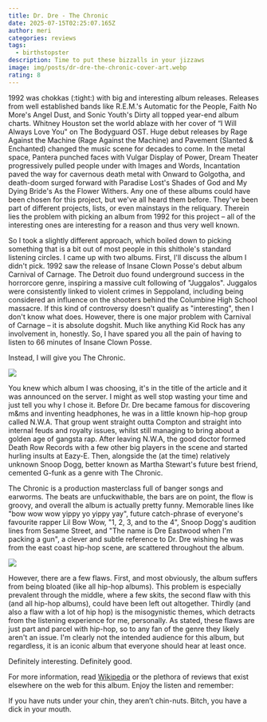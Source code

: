 ```yaml
---
title: Dr. Dre - The Chronic
date: 2025-07-15T02:25:07.165Z
author: meri
categories: reviews
tags:
  - birthstopster
description: Time to put these bizzalls in your jizzaws
image: img/posts/dr-dre-the-chronic-cover-art.webp
rating: 8
---
```

1992 was chokkas (:tight:) with big and interesting album releases. Releases from well established bands like R.E.M.'s Automatic for the People, Faith No More's Angel Dust, and Sonic Youth's Dirty all topped year-end album charts. Whitney Houston set the world ablaze with her cover of “I Will Always Love You" on The Bodyguard OST. Huge debut releases by Rage Against the Machine (Rage Against the Machine) and Pavement (Slanted & Enchanted) changed the music scene for decades to come. In the metal space, Pantera punched faces with Vulgar Display of Power, Dream Theater progressively pulled people under with Images and Words, Incantation paved the way for cavernous death metal with Onward to Golgotha, and death-doom surged forward with Paradise Lost's Shades of God and My Dying Bride's As the Flower Withers. Any one of these albums could have been chosen for this project, but we've all heard them before. They've been part of different projects, lists, or even mainstays in the reliquary. Therein lies the problem with picking an album from 1992 for this project – all of the interesting ones are interesting for a reason and thus very well known.

So I took a slightly different approach, which boiled down to picking something that is a bit out of most people in this shithole's standard listening circles. I came up with two albums. First, I'll discuss the album I didn't pick. 1992 saw the release of Insane Clown Posse's debut album Carnival of Carnage. The Detroit duo found underground success in the horrorcore genre, inspiring a massive cult following of "Juggalos". Juggalos were consistently linked to violent crimes in Seppoland, including being considered an influence on the shooters behind the Columbine High School massacre. If this kind of controversy doesn't qualify as "interesting", then I don't know what does. However, there is one major problem with Carnival of Carnage – it is absolute dogshit. Much like anything Kid Rock has any involvement in, honestly. So, I have spared you all the pain of having to listen to 66 minutes of Insane Clown Posse.

Instead, I will give you The Chronic.

![](img/posts/dr-dre-the-chronic-cover-art.webp)

You knew which album I was choosing, it's in the title of the article and it was announced on the server. I might as well stop wasting your time and just tell you why I chose it. Before Dr. Dre became famous for discovering m&ms and inventing headphones, he was in a little known hip-hop group called N.W.A. That group went straight outta Compton and straight into internal feuds and royalty issues, whilst still managing to bring about a golden age of gangsta rap. After leaving N.W.A, the good doctor formed Death Row Records with a few other big players in the scene and started hurling insults at Eazy-E. Then, alongside the (at the time) relatively unknown Snoop Dogg, better known as Martha Stewart's future best friend, cemented G-funk as a genre with The Chronic.

The Chronic is a production masterclass full of banger songs and earworms. The beats are unfuckwithable, the bars are on point, the flow is groovy, and overall the album is actually pretty funny. Memorable lines like "bow wow wow yippy yo yippy yay", future catch-phrase of everyone's favourite rapper Lil Bow Wow, "1, 2, 3, and to the 4", Snoop Dogg's audition lines from Sesame Street, and "The name is Dre Eastwood when I'm packing a gun", a clever and subtle reference to Dr. Dre wishing he was from the east coast hip-hop scene, are scattered throughout the album.

![](img/posts/gettyimages_137749554_wide-21045aeb8472caa357b1144290b5d2468b1dbe37.jpg)

However, there are a few flaws. First, and most obviously, the album suffers from being bloated (like all hip-hop albums). This problem is especially prevalent through the middle, where a few skits, the second flaw with this (and all hip-hop albums), could have been left out altogether. Thirdly (and also a flaw with a lot of hip hop) is the misogynistic themes, which detracts from the listening experience for me, personally. As stated, these flaws are just part and parcel with hip-hop, so to any fan of the genre they likely aren't an issue. I'm clearly not the intended audience for this album, but regardless, it is an iconic album that everyone should hear at least once.

Definitely interesting. Definitely good.

For more information, read [Wikipedia](https://en.wikipedia.org/wiki/The_Chronic) or the plethora of reviews that exist elsewhere on the web for this album. Enjoy the listen and remember:

If you have nuts under your chin, they aren’t chin-nuts. Bitch, you have a dick in your mouth.